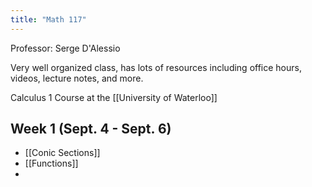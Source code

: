 ```yaml
---
title: "Math 117"
---
```


Professor: Serge D'Alessio

Very well organized class, has lots of resources including office hours, videos, lecture notes, and more.

Calculus 1 Course at the [[University of Waterloo]] 
## Week 1 (Sept. 4 - Sept. 6)

- [[Conic Sections]]
- [[Functions]]
- 
